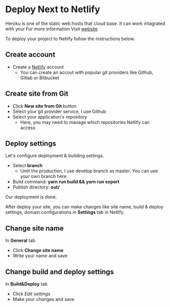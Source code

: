 # Deploy Next to Netlify

Heroku is one of the static web hosts that cloud base. It can work intagrated with your For more information Visit [website](https://www.netlify.com/)

To deploy your project to Netlify follow the instructions below.

## Create account
- Create a [Netlify](https://www.netlify.com/) account
    - You can create an accout with popular git providers like Github, Gitlab or Bitbucket

## Create site from Git
- Click **New site from Git** button
- Select your git provider service, I use Github
- Select your application's repository
    - Here, you may need to manage which repositories Netlify can access

## Deploy settings
Let's configure deployment & building settings.

- Select **branch**
    - Until the production, I use develop branch as master. You can use your own branch here.
- Build command: **yarn run build && yarn run export**
- Publish directory: **out/**

Our deployment is done.

After deploy your site, you can make changes like site name, build & deploy settings, domain configurations in **Settings** tab in Netlify. 

## Change site name

In **General** tab
- Click **Change site name**
- Write your name and save

## Change build and deploy settings
In **Build&Deploy** tab
- Click *Edit settings* 
- Make your changes and save

